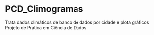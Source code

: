 # PCD_Climogramas
Trata dados climáticos de banco de dados por cidade e plota gráficos
Projeto de Prática em Ciência de Dados 
